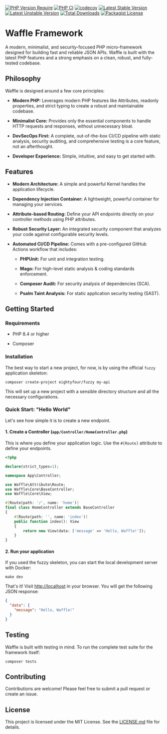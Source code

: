 [![PHP Version Require](http://poser.pugx.org/eightyfour/waffle/require/php)](https://packagist.org/packages/eightyfour/waffle)
[![PHP CI](https://github.com/eightyfourweb/waffle/actions/workflows/main.yml/badge.svg)](https://github.com/eightyfourweb/waffle/actions/workflows/main.yml)
[![codecov](https://codecov.io/gh/eightyfourweb/waffle/graph/badge.svg?token=d74ac62a-7872-4035-8b8b-bcc3af1991e0)](https://codecov.io/gh/eightyfourweb/waffle)
[![Latest Stable Version](http://poser.pugx.org/eightyfour/waffle/v)](https://packagist.org/packages/eightyfour/waffle)
[![Latest Unstable Version](http://poser.pugx.org/eightyfour/waffle/v/unstable)](https://packagist.org/packages/eightyfour/waffle)
[![Total Downloads](https://img.shields.io/packagist/dt/eightyfour/waffle.svg)](https://packagist.org/packages/eightyfour/waffle)
[![Packagist License](https://img.shields.io/packagist/l/eightyfour/waffle)](https://github.com/eightyfourweb/waffle/blob/main/LICENSE.md)

# Waffle Framework

A modern, minimalist, and security-focused PHP micro-framework designed for building fast and reliable JSON APIs. Waffle is built with the latest PHP features and a strong emphasis on a clean, robust, and fully-tested codebase.

## Philosophy

Waffle is designed around a few core principles:

 - **Modern PHP:** Leverages modern PHP features like Attributes, readonly properties, and strict typing to create a robust and maintainable codebase.

- **Minimalist Core:** Provides only the essential components to handle HTTP requests and responses, without unnecessary bloat.

- **DevSecOps First:** A complete, out-of-the-box CI/CD pipeline with static analysis, security auditing, and comprehensive testing is a core feature, not an afterthought.

- **Developer Experience:** Simple, intuitive, and easy to get started with.

## Features

 - **Modern Architecture:** A simple and powerful Kernel handles the application lifecycle.

 - **Dependency Injection Container:** A lightweight, powerful container for managing your services.

 - **Attribute-based Routing:** Define your API endpoints directly on your controller methods using PHP attributes.

 - **Robust Security Layer:** An integrated security component that analyzes your code against configurable security levels.

 - **Automated CI/CD Pipeline:** Comes with a pre-configured GitHub Actions workflow that includes:

   - **PHPUnit:** For unit and integration testing.

   - **Mago:** For high-level static analysis & coding standards enforcement.

   - **Composer Audit:** For security analysis of dependencies (SCA).

   - **Psalm Taint Analysis:** For static application security testing (SAST).

## Getting Started

### Requirements

 - PHP 8.4 or higher

 - Composer

### Installation

The best way to start a new project, for now, is by using the official `fuzzy` application skeleton:

```shell
composer create-project eightyfour/fuzzy my-api
```

This will set up a new project with a sensible directory structure and all the necessary configurations.

### Quick Start: "Hello World"

Let's see how simple it is to create a new endpoint.

#### 1. Create a Controller (`app/Controller/HomeController.php`)

This is where you define your application logic. Use the `#[Route]` attribute to define your endpoints.

```php
<?php

declare(strict_types=1);

namespace App\Controller;

use Waffle\Attribute\Route;
use Waffle\Core\BaseController;
use Waffle\Core\View;

#[Route(path: '/', name: 'home')]
final class HomeController extends BaseController
{
    #[Route(path: '', name: 'index')]
    public function index(): View
    {
        return new View(data: ['message' => 'Hello, Waffle!']);
    }
}
```


#### 2. Run your application

If you used the fuzzy skeleton, you can start the local development server with Docker:

```shell
make dev
```


That's it! Visit [http://localhost](http://localhost) in your browser. You will get the following JSON response:

```json
{
  "data": {
    "message": "Hello, Waffle!"
  }
}
```


## Testing

Waffle is built with testing in mind. To run the complete test suite for the framework itself:

```shell
composer tests
```

## Contributing

Contributions are welcome! Please feel free to submit a pull request or create an issue.

## License

This project is licensed under the MIT License. See the [LICENSE.md](./LICENSE.md) file for details.